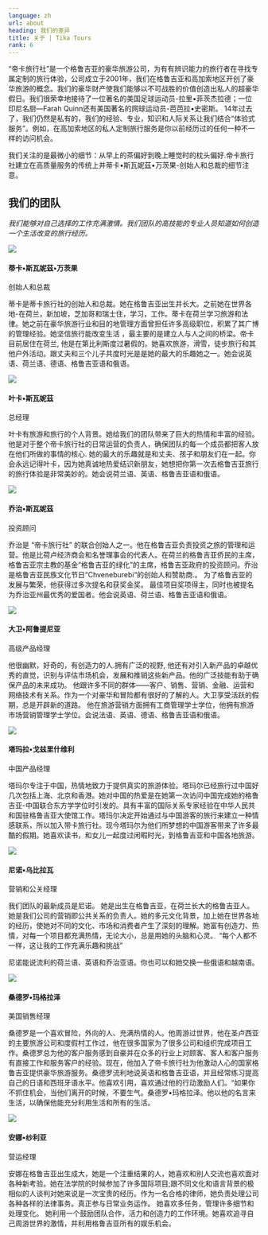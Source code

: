 ```yaml
---
language: zh
url: about
heading: 我们的差异
title: 关于 | Tika Tours
rank: 6
---
```

<div class="row content-row"><!-- 2201 (1)-->

</div>

<div class="row content-row"><!-- 2202 (2)-->
<div class="col-12 col-sm-6 col-md-6"><!-- 3013 -->

“帝卡旅行社”是一个格鲁吉亚的豪华旅游公司，为有有辨识能力的旅行者在寻找专属定制的旅行体验，公司成立于2001年，我们在格鲁吉亚和高加索地区开创了豪华旅游的概念。我们的豪华财产使我们能够以不可战胜的价值创造出私人的超豪华假日。我们很荣幸地接待了一位著名的美国足球运动员-拉里•菲茨杰拉德；一位印尼名厨—Farah Quinn还有美国著名的网球运动员-芭芭拉•史密斯。
14年过去了，我们仍然是私有的，我们的经验、专业，知识和人际关系让我们结合“体验式服务”。例如，在高加索地区的私人定制旅行服务是你以前经历过的任何一种不一样的访问机会。
</div>

<div class="col-12 col-sm-6 col-md-6"><!-- 3014 -->

我们关注的是最微小的细节：从早上的茶偏好到晚上睡觉时的枕头偏好.帝卡旅行社建立在高质量服务的传统上并蒂卡•斯瓦妮茲•万茨果-创始人和总裁的细节注意。

</div>

</div>

<div class="row content-row"><!-- 2203 (3)-->
<div class="col-12"><!-- 3015 -->

我们的团队
-----

</div>

</div>

<div class="row content-row"><!-- 2204 (4)-->
<div class="col-12"><!-- 3016 -->

_我们能够对自己选择的工作充满激情。我们团队的高技能的专业人员知道如何创造一个生活改变的旅行经历。_

</div>

</div>

<div class="row content-row"><!-- 2205 (5)-->
<div class="col-12 col-sm-6 col-md-6"><!-- 3017 -->

![](/library/content/tika--svanidze-vancko---founder.jpg)

</div>

<div class="col-12 col-sm-6 col-md-6"><!-- 3018 -->

#### 蒂卡•斯瓦妮茲•万茨果
创始人和总裁


蒂卡是蒂卡旅行社的创始人和总裁。她在格鲁吉亚出生并长大。之前她在世界各地-在荷兰，新加坡，芝加哥和瑞士住，学习，工作。蒂卡在荷兰学习旅游和法律。她之前在豪华旅游行业和目的地管理方面曾担任许多高级职位，积累了其广博的管理经验。她坚信旅行能改变生活 ，最主要的是建立人与人之间的桥梁。帝卡目前居住在荷兰, 他是在第比利斯度过暑假的。她喜欢旅游，滑雪，徒步旅行和其他户外活动。跟丈夫和三个儿子共度时光是是她的最大的乐趣她之一。她会说英语、荷兰语、德语、格鲁吉亚语和俄语。

</div>

</div>

<div class="row content-row"><!-- 2206 (6)-->
<div class="col-12 col-sm-6 col-md-6"><!-- 3019 -->

![](/library/content/eka-svanidze---gm.jpg)

</div>

<div class="col-12 col-sm-6 col-md-6"><!-- 3020 -->

#### 叶卡•斯瓦妮茲
总经理

叶卡有旅游和旅行的个人背景。她给我们的团队带来了巨大的热情和丰富的经验。他是对于整个帝卡旅行社的日常运营的负责人，确保团队的每一个成员都把客人放在他们所做的事情的核心. 她的最大的乐趣就是和丈夫、孩子和朋友们在一起。你会永远记得叶卡，因为她真诚地热爱结识新朋友，她想把你第一次去格鲁吉亚旅行的旅行体验是非常美妙的。她会说荷兰语、英语、格鲁吉亚语和俄语。

</div>

</div>

<div class="row content-row"><!-- 2207 (7)-->
<div class="col-12 col-sm-6 col-md-6"><!-- 3021 -->

![](/library/content/giorgi.jpg)

</div>

<div class="col-12 col-sm-6 col-md-6"><!-- 3022 -->

#### 乔治•斯瓦妮茲
投资顾问
     
乔治是 “帝卡旅行社” 的联合创始人之一。他在格鲁吉亚负责投资之旅的管理和运营。他是比荷卢经济商会和名誉理事会的代表人。在荷兰的格鲁吉亚侨民的主席，格鲁吉亚宗主教的基金“格鲁吉亚的绿化”的主席，格鲁吉亚政府的投资顾问。乔治是格鲁吉亚民族文化节日“Chveneburebi“的创始人和赞助商.。 为了格鲁吉亚的发展与繁荣，他获得过多次提名和获奖金奖。   最佳项目奖项得主，同时也被提名为乔治亚州最优秀的爱国者。他会说英语、荷兰语、格鲁吉亚语和俄语。


</div>

</div>

<div class="row content-row"><!-- 2208 (9)-->
<div class="col-12 col-sm-6 col-md-6"><!-- 3023 -->

![](/library/tours/dato.jpg)

</div>

<div class="col-12 col-sm-6 col-md-6"><!-- 3024 -->

#### 大卫•阿鲁提尼亚
高级产品经理

他很幽默，好奇的，有创造力的人.拥有广泛的视野, 他还有对引入新产品的卓越优秀的直觉，识别与评估市场机会，发展和推销这些新产品。他的广泛技能有助于确保产品的未来成功。
他跟许多不同的群体——客户、销售、营销、金融、运营和网络技术有关系。作为一个对豪华和冒险都有很好的了解的人。大卫享受活跃的假期，总是开辟新的道路。 他在旅游营销方面拥有工商管理学士学位，他拥有旅游市场营销管理学士学位。会说法语、英语、德语、格鲁吉亚语和俄语。

</div>

</div>

<div class="row content-row"><!-- 2210 (11)-->
<div class="col-12 col-sm-6 col-md-6"><!-- 3027 -->

![](/library/content/tamar-gzirishvili_image.jpg)

</div>

<div class="col-12 col-sm-6 col-md-6"><!-- 3028 -->

#### 塔玛拉•戈兹里什维利
中国产品经理

塔玛尔专注于中国，热情地致力于提供真实的旅游体验。塔玛尔已经旅行过中国好几次包括上海、北京和香港。她对中国的热爱是在她第一次访问中国完成她的格鲁吉亚-中国联合东方学学位时引发的。具有丰富的国际关系专家经验在中华人民共和国驻格鲁吉亚大使馆工作。塔玛尔决定开始通过与中国游客的旅行来建立一种情感联系，所以加入带卡旅行社。现今塔玛尔为他们所梦想的中国游客带来了许多最酷的假期。她喜欢读书，和女儿一起度过闲暇时光，到格鲁吉亚和中国各地旅游。

</div>

</div>

<div class="row content-row"><!-- 2211 (11)-->
<div class="col-12"><!-- 3029 -->



</div>

</div>

<div class="row content-row"><!-- 2212 (12)-->
<div class="col-12 col-sm-6 col-md-6"><!-- 3030 -->

![](/library/content/nino-ubilauwa-profile1.jpeg)

</div>

<div class="col-12 col-sm-6 col-md-6"><!-- 3031 -->

#### 尼诺•乌比拉瓦
营销和公关经理

我们团队的最新成员是尼诺。 她是出生在格鲁吉亚，在荷兰长大的格鲁吉亚人。她是我们公司的营销即公共关系的负责人。她的多元文化背景，加上她在世界各地的经历，使她对不同的文化、市场和消费者产生了深刻的理解。她富有创造力、热情，对每一个项目都充满热情，无论大小，总是用她的头脑和心灵。
“每个人都不一样，这让我的工作充满乐趣和挑战”

尼诺能说流利的荷兰语、英语和乔治亚语。你也可以和她交换一些俄语和越南语。




</div>

</div>

<div class="row content-row"><!-- 2213 (13)-->
<div class="col-12 col-sm-6 col-md-6"><!-- 3032 -->

![](/library/content/sandro-magradze---tika-tours.jpg)

</div>

<div class="col-12 col-sm-6 col-md-6"><!-- 3033 -->

#### 桑德罗•玛格拉泽
美国销售经理


桑德罗是一个喜欢冒险，外向的人、充满热情的人。他周游过世界，他在圣卢西亚的主要旅游公司和度假村工作过，他在很多国家为了很多公司和组织完成项目工作。桑德罗总为他的客户服务感到自豪并在众多的行业上对顾客、客人和客户服务有直接工作和服务客户的经验。现在，他加入了帝卡旅行社为他激动人心的国家格鲁吉亚提供豪华旅游服务。桑德罗流利地说英语和格鲁吉亚语，并且经常练习提高自己的日语和西班牙语水平。他喜欢引用，喜欢通过他的行动激励人们。“如果你不抓住机会，当他们离开的时候，不要生气。桑德罗•玛格拉泽。他以他的名言来生活，以确保他能充分利用生活和所有的生活。




</div>

</div>

<div class="row content-row"><!-- 2214 (14)-->
<div class="col-12 col-sm-6 col-md-6"><!-- 3034 -->

![](/library/content/anna_sharia_tikatours_cr.jpg)

</div>

<div class="col-12 col-sm-6 col-md-6"><!-- 3035 -->

#### 安娜•纱利亚
营运经理

安娜在格鲁吉亚出生成大，她是一个注重结果的人，她喜欢和别人交流也喜欢面对各种新考验。她在法学院的时候参加了许多国际项目;跟不同文化和语言背景的极相似的人谈判对她来说是一次宝贵的经历。作为一名合格的律师，她负责处理公司各种各样的法律事务。真正参与日常业务运作。
她喜欢多任务，管理许多细节和处理变化。 她利用一个鼓励团队合作，活力和创造力的工作环境。她喜欢追寻自己周游世界的激情，并利用格鲁吉亚所有的娱乐机会。



</div>

</div>
